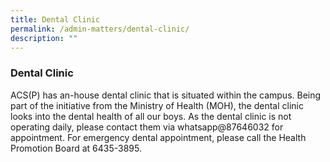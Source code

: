 ```yaml
---
title: Dental Clinic
permalink: /admin-matters/dental-clinic/
description: ""
---
```

### **Dental Clinic**

ACS(P) has an-house dental clinic that is situated within the campus. Being part of the initiative from the Ministry of Health (MOH), the dental clinic looks into the dental health of all our boys. As the dental clinic is not operating daily, please contact them via whatsapp@87646032 for appointment. For emergency dental appointment, please call the Health Promotion Board at 6435-3895.